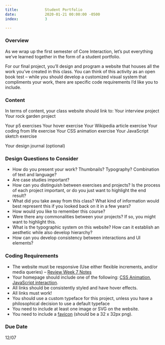 ```yaml
---
title:            Student Portfolio
date:             2020-01-21 00:00:00 -0500
index:            3

---
```


### Overview
As we wrap up the first semester of Core Interaction, let&rsquo;s put everything we&rsquo;ve learned together in the form of a student portfolio.

For our final project, you&rsquo;ll design and program a website that houses all the work you&rsquo;ve created in this class. You can think of this activity as an open book test – while you should develop a customized visual system that compliments your work, there are specific code requirements I&rsquo;d like you to include.

### Content
In terms of content, your class website should link to:
Your interview project
Your rock garden project

Your p5 exercises
Your hover exercise
Your Wikipedia article exercise
Your coding from life exercise
Your CSS animation exercise
Your JavaScript sketch exercise

Your design journal (optional)

### Design Questions to Consider

- How do you present your work? Thumbnails? Typography? Combination of text and language?
- Are case studies important?
- How can you distinguish between exercises and projects? Is the process of each project important, or do you just want to highlight the end result?
- What did you take away from this class? What kind of information would best represent this if you looked back on it in a few years?
- How would you like to remember this course?
- Were there any commonalities between your projects? If so, you might want to highlight this.
- What is the typographic system on this website? How can it establish an aesthetic while also develop hierarchy?
- How can you develop consistency between interactions and UI elements?


### Coding Requirements

- The website must be responsive (Use either flexible increments, and/or media queries) – [Review Week 7 Notes](https://paper.dropbox.com/doc/Core-1-Interaction-Week-7-Notes-Interview-Critique-Contd-Media-Queries-Flexbox--BXIVaqIxO40uT7sqE35pxjIOAQ-2cUKpVY9bO7N31ZO2OAII)
- Your homepage should include one of the following: [CSS Animation](https://paper.dropbox.com/doc/Parsons-CI-Week-9--BXJ1J_fmNdBVM5gb3OW6da2QAQ-5c8qm2pe52uB1ngQGtDvS), [JavaScript interaction](https://paper.dropbox.com/doc/Parsons-CI-Week-11-JavaScript-Intro--BXKWE5QuU5cL37OKJwQtGuNVAQ-f6YFQrbIw62jgrHsqnLHP). 
- All links should be consistently styled and have hover effects.
- All links must work!
- You should use a custom typeface for this project, unless you have a philosophical decision to use a default typeface
- You need to include at least one image or SVG on the website.
- You need to include a [favicon](https://www.w3schools.com/html/html_favicon.asp) (should be a 32 x 32px png).

### Due Date
12/07
